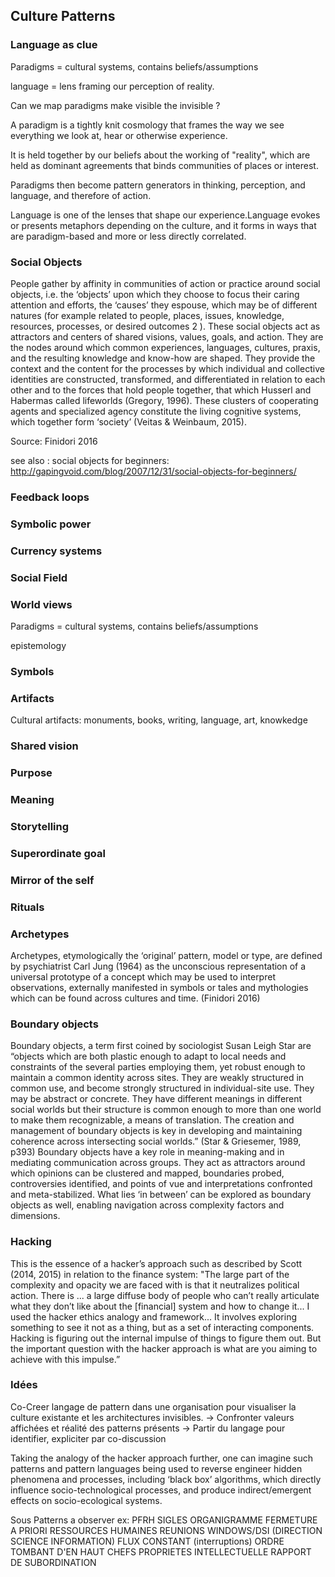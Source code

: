 ## Culture Patterns

### Language as clue

Paradigms = cultural systems, contains beliefs/assumptions

language = lens framing our perception of reality.

Can we map paradigms make visible the invisible ?

A paradigm is a tightly knit cosmology that frames the way we see everything we look at, hear or otherwise experience.

It is held together by our beliefs about the working of "reality", which are held as dominant agreements that binds communities of places or interest.

Paradigms then become pattern generators in thinking, perception, and language, and therefore of action.

Language is one of the lenses that shape our experience.Language evokes or presents metaphors depending on the culture, and it forms in ways that are paradigm-based and more or less directly correlated.


### Social Objects

People gather by affinity in communities of action or practice around social objects, i.e. the ‘objects’ upon which they choose to focus their caring attention and efforts, the ‘causes’ they espouse, which may be of different natures (for example related to people, places, issues, knowledge, resources, processes, or desired outcomes 2 ). These social objects act as attractors and centers of shared visions, values, goals, and action. They are the nodes around which common experiences, languages, cultures, praxis, and the resulting knowledge and know-how are shaped. They provide the context and the content for the processes by which individual and collective identities are constructed, transformed, and differentiated in relation to each other and to the forces that hold people together, that which Husserl and Habermas called lifeworlds (Gregory, 1996). These clusters of cooperating agents and specialized agency constitute the living cognitive systems, which together form ‘society’ (Veitas & Weinbaum, 2015).

Source: Finidori 2016

see also : social objects for beginners: http://gapingvoid.com/blog/2007/12/31/social-objects-for-beginners/

### Feedback loops

### Symbolic power


### Currency systems

### Social Field

### World views

Paradigms = cultural systems, contains beliefs/assumptions

epistemology

### Symbols

### Artifacts

Cultural artifacts: monuments, books, writing, language, art, knowkedge

### Shared vision

### Purpose

### Meaning

### Storytelling

### Superordinate goal

### Mirror of the self

### Rituals

### Archetypes

Archetypes, etymologically the ‘original’ pattern, model or type, are defined by
psychiatrist Carl Jung (1964) as the unconscious representation of a universal prototype
of a concept which may be used to interpret observations, externally manifested in
symbols or tales and mythologies which can be found across cultures and time. (Finidori 2016)

### Boundary objects

Boundary objects, a
term first coined by sociologist Susan Leigh Star are “objects which are both plastic
enough to adapt to local needs and constraints of the several parties employing them, yet
robust enough to maintain a common identity across sites. They are weakly structured in
common use, and become strongly structured in individual-site use. They may be abstract
or concrete. They have different meanings in different social worlds but their structure is
common enough to more than one world to make them recognizable, a means of
translation. The creation and management of boundary objects is key in developing and
maintaining coherence across intersecting social worlds.” (Star & Griesemer, 1989,
p393)
Boundary objects have a key role in meaning-making and in mediating communication
across groups. They act as attractors around which opinions can be clustered and mapped,
boundaries probed, controversies identified, and points of vue and interpretations
confronted and meta-stabilized. What lies ‘in between’ can be explored as boundary
objects as well, enabling navigation across complexity factors and dimensions.

### Hacking

This is the essence of a hacker’s approach
such as described by Scott (2014, 2015) in relation to the finance system: "The large part
of the complexity and opacity we are faced with is that it neutralizes political action.
There is ... a large diffuse body of people who can’t really articulate what they don’t like
about the [financial] system and how to change it... I used the hacker ethics analogy and
framework... It involves exploring something to see it not as a thing, but as a set of
interacting components. Hacking is figuring out the internal impulse of things to figure
them out. But the important question with the hacker approach is what are you aiming to
achieve with this impulse.”

### Idées

Co-Creer langage de pattern dans une organisation pour visualiser la culture existante et les architectures invisibles.
-> Confronter valeurs affichées et réalité des patterns présents
-> Partir du langage pour identifier, expliciter par co-discussion

Taking the analogy of the hacker approach further, one can imagine such patterns and
pattern languages being used to reverse engineer hidden phenomena and processes,
including ‘black box’ algorithms, which directly influence socio-technological processes,
and produce indirect/emergent effects on socio-ecological systems.

Sous Patterns a observer
ex: PFRH
SIGLES
ORGANIGRAMME
FERMETURE A PRIORI
RESSOURCES HUMAINES
REUNIONS
WINDOWS/DSI (DIRECTION SCIENCE INFORMATION)
FLUX CONSTANT (interruptions)
ORDRE TOMBANT D'EN HAUT 
CHEFS
PROPRIETES INTELLECTUELLE
RAPPORT DE SUBORDINATION
